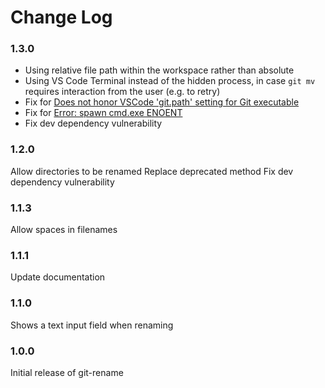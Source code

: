 # Change Log

### 1.3.0

- Using relative file path within the workspace rather than absolute
- Using VS Code Terminal instead of the hidden process, in case `git mv` requires interaction from the user (e.g. to retry)
- Fix for [Does not honor VSCode 'git.path' setting for Git executable](https://github.com/adam8810/vscode-git-rename/issues/6)
- Fix for [Error: spawn cmd.exe ENOENT](https://github.com/adam8810/vscode-git-rename/issues/11)
- Fix dev dependency vulnerability

### 1.2.0

Allow directories to be renamed
Replace deprecated method
Fix dev dependency vulnerability

### 1.1.3

Allow spaces in filenames

### 1.1.1

Update documentation

### 1.1.0

Shows a text input field when renaming

### 1.0.0

Initial release of git-rename
